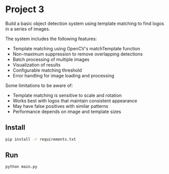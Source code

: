 # Project 3

Build a basic object detection system using template matching to find logos in a series of images.

The system includes the following features:
- Template matching using OpenCV's matchTemplate function
- Non-maximum suppression to remove overlapping detections
- Batch processing of multiple images
- Visualization of results
- Configurable matching threshold
- Error handling for image loading and processing

Some limitations to be aware of:
- Template matching is sensitive to scale and rotation
- Works best with logos that maintain consistent appearance
- May have false positives with similar patterns
- Performance depends on image and template sizes

## Install
```sh
pip install -r requirements.txt
```

## Run
```sh
python main.py
```